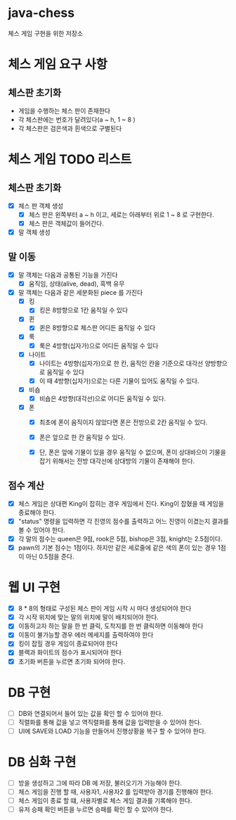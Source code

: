 # java-chess

체스 게임 구현을 위한 저장소

# 체스 게임 요구 사항

## 체스판 초기화

* 게임을 수행하는 체스 판이 존재한다
* 각 체스판에는 번호가 달려있다(a ~ h, 1 ~ 8 )
* 각 체스판은 검은색과 흰색으로 구별된다

# 체스 게임 TODO 리스트

## 체스판 초기화

- [x] 체스 판 객체 생성
    - [x] 체스 판은 왼쪽부터 a ~ h 이고, 세로는 아래부터 위로 1 ~ 8 로 구현한다.
    - [x] 체스 판은 객체값이 들어간다.
- [x] 말 객체 생성

## 말 이동

- [x] 말 객체는 다음과 공통된 기능을 가진다
    - [x] 움직임, 상태(alive, dead), 흑백 유무
- [x] 말 객체는 다음과 같은 세분화된 piece 를 가진다
    - [x] 킹
        - [x] 킹은 8방향으로 1칸 움직일 수 있다
    - [x] 퀸
        - [x] 퀸은 8방향으로 체스판 어디든 움직일 수 있다
    - [x] 룩
        - [x] 룩은 4방향(십자가)으로 어디든 움직일 수 있다
    - [x] 나이트
        - [x] 나이트는 4방향(십자가)으로 한 칸, 움직인 칸을 기준으로 대각선 양방향으로 움직일 수 있다
        - [x] 이 때 4방향(십자가)으로는 다른 기물이 있어도 움직일 수 있다.
    - [x] 비숍
        - [x] 비숍은 4방향(대각선)으로 어디든 움직일 수 있다.
    - [x] 폰
        - [x] 최초에 폰이 움직이지 않았다면 폰은 전방으로 2칸 움직일 수 있다.
        - [x] 폰은 앞으로 한 칸 움직일 수 있다.
        - [x] 단, 폰은 앞에 기물이 있을 경우 움직일 수 없으며, 폰이 상대바으이 기물을 잡기 위해서는 전방 대각선에 상대방의 기물이 존재해야 한다.


## 점수 계산
- [x] 체스 게임은 상대편 King이 잡히는 경우 게임에서 진다. King이 잡혔을 때 게임을 종료해야 한다.
- [x] "status" 명령을 입력하면 각 진영의 점수를 출력하고 어느 진영이 이겼는지 결과를 볼 수 있어야 한다.
- [x] 각 말의 점수는 queen은 9점, rook은 5점, bishop은 3점, knight는 2.5점이다.
- [x] pawn의 기본 점수는 1점이다. 하지만 같은 세로줄에 같은 색의 폰이 있는 경우 1점이 아닌 0.5점을 준다.

# 웹 UI 구현

- [x] 8 * 8의 형태로 구성된 체스 판이 게임 시작 시 마다 생성되어야 한다
- [x] 각 시작 위치에 맞는 말의 위치에 말이 배치되어야 한다.
- [x] 이동하고자 하는 말을 한 번 클릭, 도착지를 한 번 클릭하면 이동해야 한다
- [x] 이동이 불가능할 경우 에러 메세지를 출력하여야 한다
- [x] 킹이 잡힐 경우 게임이 종료되어야 한다
- [x] 블랙과 화이트의 점수가 표시되어야 한다
- [x] 초기화 버튼을 누르면 초기화 되어야 한다.

# DB 구현

- [ ] DB와 연결되어서 들어 있는 값을 확인 할 수 있어야 한다.
- [ ] 직렬화를 통해 값을 넣고 역직렬화를 통해 값을 입력받을 수 있어야 한다.
- [ ] UI에 SAVE와 LOAD 기능을 만들어서 진행상황을 복구 할 수 있어야 한다.

# DB 심화 구현

- [ ] 방을 생성하고 그에 따라 DB 에 저장, 불러오기가 가능해야 한다.
- [ ] 체스 게임을 진행 할 때, 사용자1, 사용자2 를 입력받아 경기를 진행해야 한다.
- [ ] 체스 게임이 종료 할 떄, 사용자별로 체스 게임 결과를 기록해야 한다.
- [ ] 유저 승패 확인 버튼을 누르면 승패를 확인 할 수 있어야 한다.